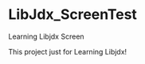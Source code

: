 LibJdx_ScreenTest
=================

Learning Libjdx Screen

This project just for Learning Libjdx!
